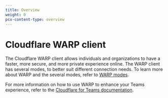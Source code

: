 ```yaml
---
title: Overview
weight: 0
pcx-content-type: overview
---
```


# Cloudflare WARP client

The Cloudflare WARP client allows individuals and organizations to have a faster, more secure, and more private experience online. The WARP client has several modes, to better suit different connection needs. To learn more about WARP and the several modes, refer to [WARP modes](/warp-modes).

For more information on how to use WARP to enhance your Teams experience, refer to the [Cloudflare for Teams documentation](https://developers.cloudflare.com/cloudflare-one/connections/connect-devices/warp).
